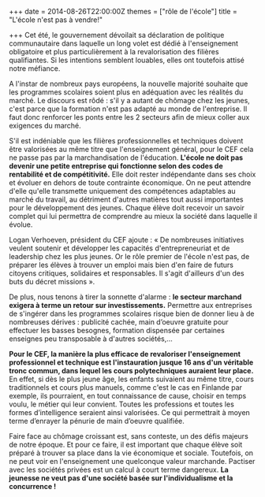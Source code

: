 +++
date = 2014-08-26T22:00:00Z
themes = ["rôle de l'école"]
title = "L'école n'est pas à vendre!"

+++
Cet été, le gouvernement dévoilait sa déclaration de politique communautaire dans laquelle un long volet est dédié à l'enseignement obligatoire et plus particulièrement à la revalorisation des filières qualifiantes. Si les intentions semblent louables, elles ont toutefois attisé notre méfiance.

A l'instar de nombreux pays européens, la nouvelle majorité souhaite que les programmes scolaires soient plus en adéquation avec les réalités du marché. Le discours est rôdé : s'il y a autant de chômage chez les jeunes, c'est parce que la formation n'est pas adapté au monde de l'entreprise. Il faut donc renforcer les ponts entre les 2 secteurs afin de mieux coller aux exigences du marché.

S'il est indéniable que les filières professionnelles et techniques doivent être valorisées au même titre que l'enseignement général, pour le CEF cela ne passe pas par la marchandisation de l'éducation. **L'école ne doit pas devenir une petite entreprise qui fonctionne selon des codes de rentabilité et de compétitivité.** Elle doit rester indépendante dans ses choix et évoluer en dehors de toute contrainte économique. On ne peut attendre d'elle qu'elle transmette uniquement des compétences adaptables au marché du travail, au détriment d'autres matières tout aussi importantes pour le développement des jeunes. Chaque élève doit recevoir un savoir complet qui lui permettra de comprendre au mieux la société dans laquelle il évolue.

Logan Verhoeven, président du CEF ajoute : « De nombreuses initiatives veulent soutenir et développer les capacités d'entrepreneuriat et de leadership chez les plus jeunes. Or le rôle premier de l'école n'est pas, de préparer les élèves à trouver un emploi mais bien d'en faire de futurs citoyens critiques, solidaires et responsables. Il s'agit d'ailleurs d'un des buts du décret missions ».

De plus, nous tenons à tirer la sonnette d'alarme : **le secteur marchand exigera à terme un retour sur investissements.** Permettre aux entreprises de s'ingérer dans les programmes scolaires risque bien de donner lieu à de nombreuses dérives : publicité cachée, main d’oeuvre gratuite pour effectuer les basses besognes, formation dispensée par certaines enseignes peu transposable à d'autres sociétés,...

**Pour le CEF, la manière la plus efficace de revaloriser l'enseignement professionnel et technique est l'instauration jusque 16 ans d'un véritable tronc commun, dans lequel les cours polytechniques auraient leur place.** En effet, si dès le plus jeune âge, les enfants suivaient au même titre, cours traditionnels et cours plus manuels, comme c'est le cas en Finlande par exemple, ils pourraient, en tout connaissance de cause, choisir en temps voulu, le métier qui leur convient. Toutes les professions et toutes les formes d’intelligence seraient ainsi valorisées. Ce qui permettrait à moyen terme d’enrayer la pénurie de main d’oeuvre qualifiée.

Faire face au chômage croissant est, sans conteste, un des défis majeurs de notre époque. Et pour ce faire, il est important que chaque élève soit préparé à trouver sa place dans la vie économique et sociale. Toutefois, on ne peut voir en l'enseignement une quelconque valeur marchande. Pactiser avec les sociétés privées est un calcul à court terme dangereux. **La jeunesse ne veut pas d'une société basée sur l'individualisme et la concurrence !**